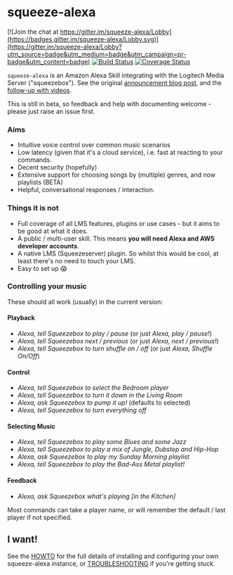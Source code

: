 squeeze-alexa
=============

[![Join the chat at https://gitter.im/squeeze-alexa/Lobby](https://badges.gitter.im/squeeze-alexa/Lobby.svg)](https://gitter.im/squeeze-alexa/Lobby?utm_source=badge&utm_medium=badge&utm_campaign=pr-badge&utm_content=badge)
[![Build Status](https://travis-ci.org/declension/squeeze-alexa.svg?branch=master)](https://travis-ci.org/declension/squeeze-alexa)
[![Coverage Status](https://coveralls.io/repos/github/declension/squeeze-alexa/badge.svg?branch=master)](https://coveralls.io/github/declension/squeeze-alexa?branch=master)

`squeeze-alexa` is an Amazon Alexa Skill integrating with the Logitech Media Server ("squeezebox"). See the original [announcement blog post](http://declension.net/posts/2016-11-30-alexa-meets-squeezebox/), and the [follow-up with videos](http://declension.net/posts/2017-01-03-squeeze-alexa-demos/).

This is still in beta, so feedback and help with documenting welcome - please just raise an issue first.

### Aims

 * Intuitive voice control over common music scenarios
 * Low latency (given that it's a cloud service), i.e. fast at reacting to your commands.
 * Decent security (hopefully)
 * Extensive support for choosing songs by (multiple) genres, and now playlists (BETA)
 * Helpful, conversational responses / interaction.


### Things it is not

 * Full coverage of all LMS features, plugins or use cases - but it aims to be good at what it does.
 * A public / multi-user skill. This means **you will need Alexa and AWS developer accounts**.
 * A native LMS (Squeezeserver) plugin. So whilst this would be cool, at least there's no need to touch your LMS.
 * Easy to set up :scream:

### Controlling your music

These should all work (usually) in the current version:

#### Playback
 * _Alexa, tell Squeezebox to play / pause_ (or just _Alexa, play / pause!_)
 * _Alexa, tell Squeezebox next / previous_ (or just _Alexa, next / previous!_)
 * _Alexa, tell Squeezebox to turn shuffle on / off_ (or just _Alexa, Shuffle On/Off_)

#### Control
 * _Alexa, tell Squeezebox to select the Bedroom player_
 * _Alexa, tell Squeezebox to turn it down in the Living Room_
 * _Alexa, ask Squeezebox to pump it up!_ (defaults to selected)
 * _Alexa, tell Squeezebox to turn everything off_


#### Selecting Music
 * _Alexa, tell Squeezebox to play some Blues and some Jazz_
 * _Alexa, tell Squeezebox to play a mix of Jungle, Dubstep and Hip-Hop_
 * _Alexa, ask Squeezebox to play my Sunday Morning playlist_
 * _Alexa, tell Squeezebox to play the Bad-Ass Metal playlist!_

#### Feedback
 * _Alexa, ask Squeezebox what's playing \[in the Kitchen\]_

Most commands can take a player name, or will remember the default / last player if not specified.


I want!
-------
See the [HOWTO](docs/HOWTO.md) for the full details of installing and configuring your own squeeze-alexa instance, or [TROUBLESHOOTING](docs/TROUBLESHOOTING.md) if you're getting stuck.
